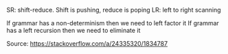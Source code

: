SR: shift-reduce. Shift is pushing, reduce is poping
LR: left to right scanning

If grammar has a non-determinism then we need to left factor it
If grammar has a left recursion then we need to eliminate it 

Source: https://stackoverflow.com/a/24335320/1834787